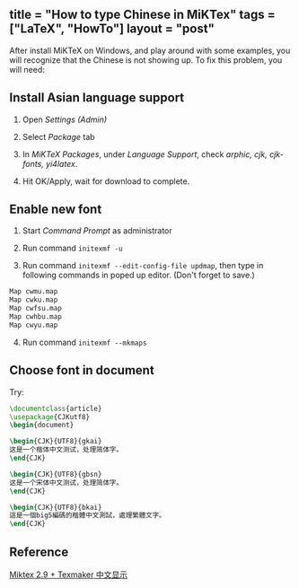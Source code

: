 title = "How to type Chinese in MiKTex"
tags = ["LaTeX", "HowTo"]
layout = "post"
---

After install MiKTeX on Windows, and play around with some examples, you will
recognize that the Chinese is not showing up. To fix this problem, you will
need:

Install Asian language support
---

1. Open _Settings (Admin)_

2. Select _Package_ tab

3. In _MiKTeX Packages_, under _Language Support_, check _arphic, cjk, cjk-fonts, yi4latex_.

4. Hit OK/Apply, wait for download to complete.

Enable new font
---

1. Start _Command Prompt_ as administrator

2. Run command `initexmf -u`

3. Run command `initexmf --edit-config-file updmap`, then type in following
commands in poped up editor. (Don't forget to save.)

```tex
Map cwmu.map
Map cwku.map
Map cwfsu.map
Map cwhbu.map
Map cwyu.map
```

4. Run command `initexmf --mkmaps`

Choose font in document
---
Try:

```tex
\documentclass{article}
\usepackage{CJKutf8}
\begin{document}

\begin{CJK}{UTF8}{gkai}
这是一个楷体中文测试，处理简体字。
\end{CJK}

\begin{CJK}{UTF8}{gbsn}
这是一个宋体中文测试，处理简体字。
\end{CJK}

\begin{CJK}{UTF8}{bkai}
這是一個big5編碼的楷體中文測試，處理繁體文字。
\end{CJK}
```

Reference
---
[Miktex 2.9 + Texmaker 中文显示][1]

[1]: http://my.oschina.net/zenologo/blog/60160
